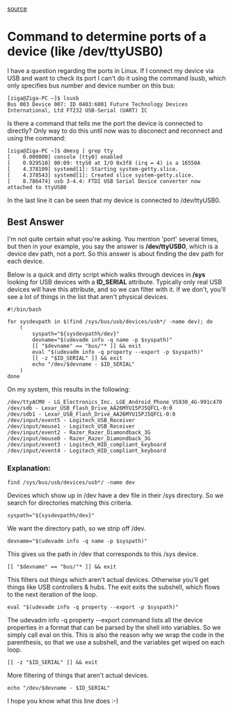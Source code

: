 [source](https://itectec.com/unixlinux/command-to-determine-ports-of-a-device-like-dev-ttyusb0)

# Command to determine ports of a device (like /dev/ttyUSB0)

I have a question regarding the ports in Linux. If I connect my device via USB and want to check its port I can't do it using the command lsusb, which only specifies bus number and device number on this bus:

```
[ziga@Ziga-PC ~]$ lsusb
Bus 003 Device 007: ID 0403:6001 Future Technology Devices International, Ltd FT232 USB-Serial (UART) IC
```

Is there a command that tells me the port the device is connected to directly? Only way to do this until now was to disconect and reconnect and using the command:

```
[ziga@Ziga-PC ~]$ dmesg | grep tty
[    0.000000] console [tty0] enabled
[    0.929510] 00:09: ttyS0 at I/O 0x3f8 (irq = 4) is a 16550A
[    4.378109] systemd[1]: Starting system-getty.slice.
[    4.378543] systemd[1]: Created slice system-getty.slice.
[    8.786474] usb 3-4.4: FTDI USB Serial Device converter now attached to ttyUSB0
```

In the last line it can be seen that my device is connected to /dev/ttyUSB0.

## Best Answer

I'm not quite certain what you're asking. You mention 'port' several times, but then in your example, you say the answer is **/dev/ttyUSB0**, which is a device dev path, not a port. So this answer is about finding the dev path for each device.

Below is a quick and dirty script which walks through devices in **/sys** looking for USB devices with a **ID_SERIAL** attribute. Typically only real USB devices will have this attribute, and so we can filter with it. If we don't, you'll see a lot of things in the list that aren't physical devices.

```
#!/bin/bash

for sysdevpath in $(find /sys/bus/usb/devices/usb*/ -name dev); do
    (
        syspath="${sysdevpath%/dev}"
        devname="$(udevadm info -q name -p $syspath)"
        [[ "$devname" == "bus/"* ]] && exit
        eval "$(udevadm info -q property --export -p $syspath)"
        [[ -z "$ID_SERIAL" ]] && exit
        echo "/dev/$devname - $ID_SERIAL"
    )
done
```

On my system, this results in the following:
```
/dev/ttyACM0 - LG_Electronics_Inc._LGE_Android_Phone_VS930_4G-991c470
/dev/sdb - Lexar_USB_Flash_Drive_AA26MYU15PJ5QFCL-0:0
/dev/sdb1 - Lexar_USB_Flash_Drive_AA26MYU15PJ5QFCL-0:0
/dev/input/event5 - Logitech_USB_Receiver
/dev/input/mouse1 - Logitech_USB_Receiver
/dev/input/event2 - Razer_Razer_Diamondback_3G
/dev/input/mouse0 - Razer_Razer_Diamondback_3G
/dev/input/event3 - Logitech_HID_compliant_keyboard
/dev/input/event4 - Logitech_HID_compliant_keyboard
```

### Explanation:
```
find /sys/bus/usb/devices/usb*/ -name dev
```
Devices which show up in /dev have a dev file in their /sys directory. So we search for directories matching this criteria.
 
```
syspath="${sysdevpath%/dev}"
```
We want the directory path, so we strip off /dev.
 
```
devname="$(udevadm info -q name -p $syspath)"
```
This gives us the path in /dev that corresponds to this /sys device.
 
```
[[ "$devname" == "bus/"* ]] && exit
```
This filters out things which aren't actual devices. Otherwise you'll get things like USB controllers & hubs. The exit exits the subshell, which flows to the next iteration of the loop.
 
```
eval "$(udevadm info -q property --export -p $syspath)"
```
The udevadm info -q property --export command lists all the device properties in a format that can be parsed by the shell into variables. So we simply call eval on this. This is also the reason why we wrap the code in the parenthesis, so that we use a subshell, and the variables get wiped on each loop.
 
```
[[ -z "$ID_SERIAL" ]] && exit
```
More filtering of things that aren't actual devices.
 
```
echo "/dev/$devname - $ID_SERIAL"
```
I hope you know what this line does :-)
